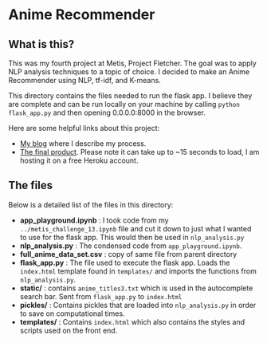# Anime Recommender

## What is this?

This was my fourth project at Metis, Project Fletcher. The goal was to apply NLP analysis techniques to a topic of choice. I decided to make an Anime Recommender using NLP, tf-idf, and K-means.

This directory contains the files needed to run the flask app. I believe they are complete and can be run locally on your machine by calling ```python flask_app.py``` and then opening 0.0.0.0:8000 in the browser.

Here are some helpful links about this project:

* [My blog](http://kennmyers.github.io/kennmyers.github.io/data%20science/Metis-Fourth-Project) where I describe my process.
* [The final product](https://anime-recommender.herokuapp.com/). Please note it can take up to ~15 seconds to load, I am hosting it on a free Heroku account.

## The files

Below is a detailed list of the files in this directory:

* **app_playground.ipynb** : I took code from  my ```../metis_challenge_13.ipynb``` file and cut it down to just what I wanted to use for the flask app. This would then be used in ```nlp_analysis.py```
* **nlp_analysis.py** : The condensed code from ```app_playground.ipynb```.
* **full_anime_data_set.csv** : copy of same file from parent directory
* **flask_app.py** : The file used to execute the flask app. Loads the ```index.html``` template found in ```templates/``` and imports the functions from ```nlp_analysis.py```.
* **static/** : contains ```anime_titles3.txt``` which is used in the autocomplete search bar. Sent from ```flask_app.py``` to ```index.html```
* **pickles/** : Contains pickles that are loaded into ```nlp_analysis.py``` in order to save on computational times.
* **templates/** : Contains ```index.html``` which also contains the styles and scripts used on the front end.

